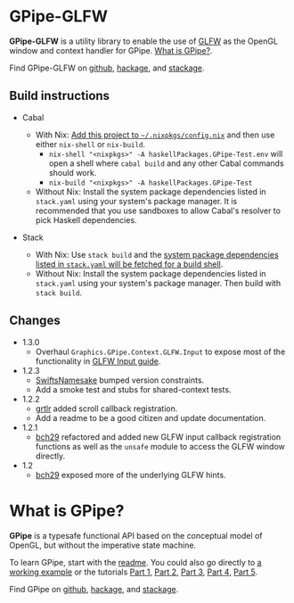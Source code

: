 # GPipe-GLFW

**GPipe-GLFW** is a utility library to enable the use of [GLFW](http://www.glfw.org/)
as the OpenGL window and context handler for GPipe.
[What is GPipe?](#what-is-gpipe).

Find GPipe-GLFW on
[github](https://github.com/plredmond/GPipe-GLFW),
[hackage](https://hackage.haskell.org/package/GPipe-GLFW), and
[stackage](https://www.stackage.org/package/GPipe-GLFW).

## Build instructions

* Cabal

  * With Nix: [Add this project to `~/.nixpkgs/config.nix`](https://nixos.org/nixpkgs/manual/#how-to-build-projects-that-depend-on-each-other) and then use either `nix-shell` or `nix-build`.
    * `nix-shell "<nixpkgs>" -A haskellPackages.GPipe-Test.env` will open a shell where `cabal build` and any other Cabal commands should work.
    * `nix-build "<nixpkgs>" -A haskellPackages.GPipe-Test`
  * Without Nix: Install the system package dependencies listed in `stack.yaml` using your system's package manager. It is recommended that you use sandboxes to allow Cabal's resolver to pick Haskell dependencies.

* Stack

  * With Nix: Use `stack build` and the [system package dependencies listed in `stack.yaml` will be fetched for a build shell](https://github.com/commercialhaskell/stack/blob/master/doc/nix_integration.md).
  * Without Nix: Install the system package dependencies listed in `stack.yaml` using your system's package manager. Then build with `stack build`.

## Changes

* 1.3.0
    * Overhaul `Graphics.GPipe.Context.GLFW.Input` to expose most of the functionality in [GLFW Input guide](http://www.glfw.org/docs/latest/input_guide.html).
* 1.2.3
    * [SwiftsNamesake](https://github.com/SwiftsNamesake) bumped version constraints.
    * Add a smoke test and stubs for shared-context tests.
* 1.2.2
    * [grtlr](https://github.com/grtlr) added scroll callback registration.
    * Add a readme to be a good citizen and update documentation.
* 1.2.1
    * [bch29](https://github.com/bch29) refactored and added new GLFW input callback registration functions as well as the `unsafe` module to access the GLFW window directly.
* 1.2
    * [bch29](https://github.com/bch29) exposed more of the underlying GLFW hints.

# What is GPipe?

**GPipe** is a typesafe functional API based on the conceptual model of OpenGL,
but without the imperative state machine.

To learn GPipe, start with the [readme](https://github.com/tobbebex/GPipe-Core#readme).
You could also go directly to [a working example](https://github.com/plredmond/GPipe-Test#readme)
or the tutorials
[Part 1](http://tobbebex.blogspot.se/2015/09/gpu-programming-in-haskell-using-gpipe.html),
[Part 2](http://tobbebex.blogspot.se/2015/09/gpu-programming-in-haskell-using-gpipe_11.html),
[Part 3](http://tobbebex.blogspot.se/2015/10/gpu-programming-in-haskell-using-gpipe.html),
[Part 4](http://tobbebex.blogspot.se/2015/10/gpu-programming-in-haskell-using-gpipe_21.html),
[Part 5](http://tobbebex.blogspot.se/2015/11/gpu-programming-in-haskell-using-gpipe.html).

Find GPipe on
[github](https://github.com/tobbebex/GPipe-Core),
[hackage](https://hackage.haskell.org/package/GPipe), and
[stackage](https://www.stackage.org/package/GPipe).
